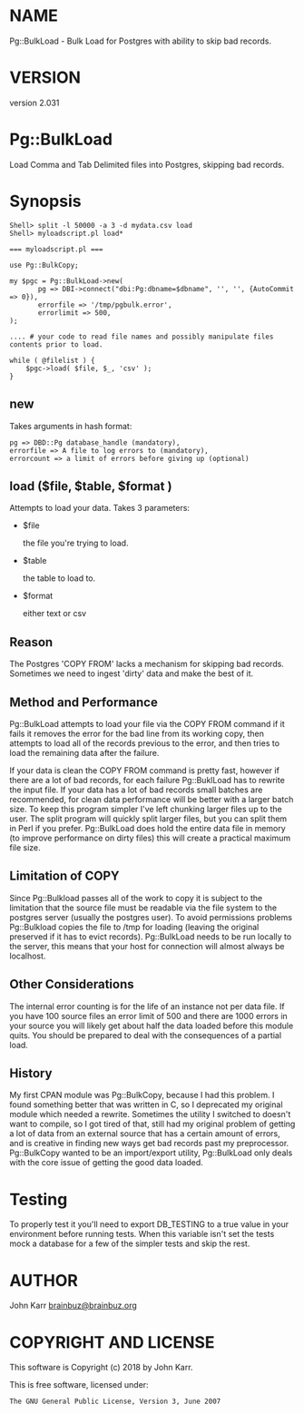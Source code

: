 # NAME

Pg::BulkLoad - Bulk Load for Postgres with ability to skip bad records.

# VERSION

version 2.031

# Pg::BulkLoad

Load Comma and Tab Delimited files into Postgres, skipping bad records.

# Synopsis

    Shell> split -l 50000 -a 3 -d mydata.csv load
    Shell> myloadscript.pl load*

    === myloadscript.pl ===

    use Pg::BulkCopy;

    my $pgc = Pg::BulkLoad->new(  
           pg => DBI->connect("dbi:Pg:dbname=$dbname", '', '', {AutoCommit => 0}),
           errorfile => '/tmp/pgbulk.error',
           errorlimit => 500,
    );

    .... # your code to read file names and possibly manipulate files contents prior to load.

    while ( @filelist ) {
        $pgc->load( $file, $_, 'csv' );
    }

## new 

Takes arguments in hash format:

    pg => DBD::Pg database_handle (mandatory),
    errorfile => A file to log errors to (mandatory),
    errorcount => a limit of errors before giving up (optional)

## load ($file, $table, $format )

Attempts to load your data. Takes 3 parameters: 

- $file

    the file you're trying to load.

- $table

    the table to load to.

- $format

    either text or csv

## Reason

The Postgres 'COPY FROM' lacks a mechanism for skipping bad records. Sometimes we need to ingest 'dirty' data and make the best of it.

## Method and Performance

Pg::BulkLoad attempts to load your file via the COPY FROM command if it fails it removes the error for the bad line from its working copy, then attempts to load all of the records previous to the error, and then tries to load the remaining data after the failure. 

If your data is clean the COPY FROM command is pretty fast, however if there are a lot of bad records, for each failure Pg::BuklLoad has to rewrite the input file. If your data has a lot of bad records small batches are recommended, for clean data performance will be better with a larger batch size. To keep this program simpler I've left chunking larger files up to the user. The split program will quickly split larger files, but you can split them in Perl if you prefer. Pg::BulkLoad does hold the entire data file in memory (to improve performance on dirty files) this will create a practical maximum file size.

## Limitation of COPY

Since Pg::Bulkload passes all of the work to copy it is subject to the limitation that the source file must be readable via the file system to the postgres server (usually the postgres user). To avoid permissions problems Pg::Bulkload copies the file to /tmp for loading (leaving the original preserved if it has to evict records). Pg::BulkLoad needs to be run locally to the server, this means that your host for connection will almost always be localhost.

## Other Considerations

The internal error counting is for the life of an instance not per data file. If you have 100 source files an error limit of 500 and there are 1000 errors in your source you will likely get about half the data loaded before this module quits. You should be prepared to deal with the consequences of a partial load.

## History

My first CPAN module was Pg::BulkCopy, because I had this problem. I found something better that was written in C, so I deprecated my original module which needed a rewrite. Sometimes the utility I switched to doesn't want to compile, so I got tired of that, still had my original problem of getting a lot of data from an external source that has a certain amount of errors, and is creative in finding new ways get bad records past my preprocessor. Pg::BulkCopy wanted to be an import/export utility, Pg::BulkLoad only deals with the core issue of getting the good data loaded.

# Testing

To properly test it you'll need to export DB\_TESTING to a true value in your environment before running tests. When this variable isn't set the tests mock a database for a few of the simpler tests and skip the rest.

# AUTHOR

John Karr <brainbuz@brainbuz.org>

# COPYRIGHT AND LICENSE

This software is Copyright (c) 2018 by John Karr.

This is free software, licensed under:

    The GNU General Public License, Version 3, June 2007
